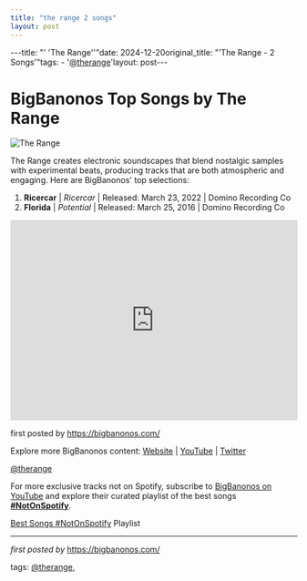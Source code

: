 ```yaml
---
title: "the range 2 songs"
layout: post
---
```

---title: "' 'The Range''"date: 2024-12-20original_title: "'The Range - 2 Songs'"tags:  - '[@therange](/tags/therange/)'layout: post---<h1>BigBanonos Top Songs by The Range</h1><img src="https://i.ytimg.com/vi/z573--1ZYEI/maxresdefault.jpg" alt="The Range"> <p>The Range creates electronic soundscapes that blend nostalgic samples with experimental beats, producing tracks that are both atmospheric and engaging. Here are BigBanonos' top selections:</p> <ol> <li><strong>Ricercar</strong> | <em>Ricercar</em> | Released: March 23, 2022 | Domino Recording Co</li> <li><strong>Florida</strong> | <em>Potential</em> | Released: March 25, 2016 | Domino Recording Co</li></ol> <div> <iframe src="https://open.spotify.com/embed/playlist/6STCajaSB3mAHBxgEHF092?utm_source=generator" width="100%" height="352" frameborder="0" allow="autoplay; clipboard-write; encrypted-media; fullscreen; picture-in-picture" loading="lazy"></iframe></div> <p>first posted by <a href="https://bigbanonos.com/">https://bigbanonos.com/</a></p> <div> <p>Explore more BigBanonos content: <a href="https://bigbanonos.com/">Website</a> | <a href="https://www.youtube.com/[@BigBanonos](/tags/BigBanonos/)">YouTube</a> | <a href="https://x.com/bigbanonos">Twitter</a></p></div> <!-- Tags --><p>[@therange](/tags/therange/)</p><!--Subscribe and Playlist Links--><div>    <p>For more exclusive tracks not on Spotify, subscribe to <a href="https://www.youtube.com/[@BigBanonos](/tags/BigBanonos/)" target="_blank">BigBanonos on YouTube</a> and explore their curated playlist of the best songs <strong>[#NotOnSpotify](/tags/NotOnSpotify/)</strong>.</p>    <p><a href="https://www.youtube.com/playlist?list=PLtuNtuTatqI0kFahUCbtbfenC_ET5O_tr" target="_blank">Best Songs [#NotOnSpotify](/tags/NotOnSpotify/) Playlist<br /></a></p></div><hr /><p><em>first posted by</em> <a href="https://bigbanonos.com/" rel="noopener" target="_new">https://bigbanonos.com/</a></p><p>tags: [@therange](/tags/therange/),</p>